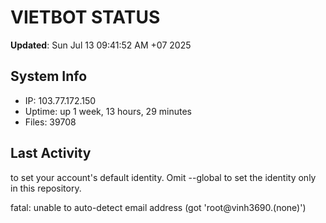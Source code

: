 # VIETBOT STATUS
**Updated**: Sun Jul 13 09:41:52 AM +07 2025

## System Info
- IP: 103.77.172.150
- Uptime: up 1 week, 13 hours, 29 minutes
- Files: 39708

## Last Activity

to set your account's default identity.
Omit --global to set the identity only in this repository.

fatal: unable to auto-detect email address (got 'root@vinh3690.(none)')
